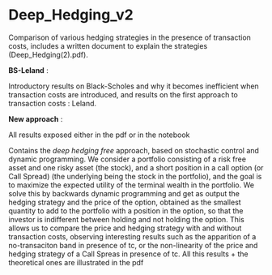# Deep_Hedging_v2
Comparison of various hedging strategies in the presence of transaction costs, includes a written document to explain the strategies (Deep_Hedging(2).pdf).

**BS-Leland** :  

Introductory results on Black-Scholes and why it becomes inefficient when transaction costs are introduced, and results on the first approach to transaction costs : Leland.

**New approach** :   

All results exposed either in the pdf or in the notebook 

Contains the *deep hedging free* approach, based on stochastic control and dynamic programming.
We consider a portfolio consisting of a risk free asset and one risky asset (the stock), and a short position in a call option (or Call Spread) (the underlying being the stock in the portfolio), and the goal is to maximize the expected utility of the terminal wealth in the portfolio. 
We solve this by backwards dynamic programming and get as output the hedging strategy and the price of the option, obtained as the smallest quantity to add to the portfolio with a position in the option, so that the investor is indifferent between holding and not holding the option.
This allows us to compare the price and hedging strategy with and without transaction costs, observing interesting results such as the apparition of a no-transaciton band in presence of tc, or the non-linearity of the price and hedging strategy of a Call Spreas in presence of tc. All this results + the theoretical ones are illustrated in the pdf 

